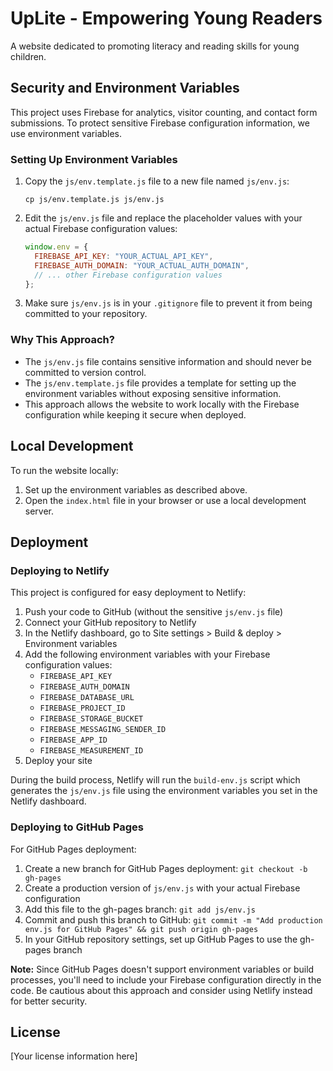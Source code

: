 # UpLite - Empowering Young Readers

A website dedicated to promoting literacy and reading skills for young children.

## Security and Environment Variables

This project uses Firebase for analytics, visitor counting, and contact form submissions. To protect sensitive Firebase configuration information, we use environment variables.

### Setting Up Environment Variables

1. Copy the `js/env.template.js` file to a new file named `js/env.js`:
   ```
   cp js/env.template.js js/env.js
   ```

2. Edit the `js/env.js` file and replace the placeholder values with your actual Firebase configuration values:
   ```javascript
   window.env = {
     FIREBASE_API_KEY: "YOUR_ACTUAL_API_KEY",
     FIREBASE_AUTH_DOMAIN: "YOUR_ACTUAL_AUTH_DOMAIN",
     // ... other Firebase configuration values
   };
   ```

3. Make sure `js/env.js` is in your `.gitignore` file to prevent it from being committed to your repository.

### Why This Approach?

- The `js/env.js` file contains sensitive information and should never be committed to version control.
- The `js/env.template.js` file provides a template for setting up the environment variables without exposing sensitive information.
- This approach allows the website to work locally with the Firebase configuration while keeping it secure when deployed.

## Local Development

To run the website locally:

1. Set up the environment variables as described above.
2. Open the `index.html` file in your browser or use a local development server.

## Deployment

### Deploying to Netlify

This project is configured for easy deployment to Netlify:

1. Push your code to GitHub (without the sensitive `js/env.js` file)
2. Connect your GitHub repository to Netlify
3. In the Netlify dashboard, go to Site settings > Build & deploy > Environment variables
4. Add the following environment variables with your Firebase configuration values:
   - `FIREBASE_API_KEY`
   - `FIREBASE_AUTH_DOMAIN`
   - `FIREBASE_DATABASE_URL`
   - `FIREBASE_PROJECT_ID`
   - `FIREBASE_STORAGE_BUCKET`
   - `FIREBASE_MESSAGING_SENDER_ID`
   - `FIREBASE_APP_ID`
   - `FIREBASE_MEASUREMENT_ID`
5. Deploy your site

During the build process, Netlify will run the `build-env.js` script which generates the `js/env.js` file using the environment variables you set in the Netlify dashboard.

### Deploying to GitHub Pages

For GitHub Pages deployment:

1. Create a new branch for GitHub Pages deployment: `git checkout -b gh-pages`
2. Create a production version of `js/env.js` with your actual Firebase configuration
3. Add this file to the gh-pages branch: `git add js/env.js`
4. Commit and push this branch to GitHub: `git commit -m "Add production env.js for GitHub Pages" && git push origin gh-pages`
5. In your GitHub repository settings, set up GitHub Pages to use the gh-pages branch

**Note:** Since GitHub Pages doesn't support environment variables or build processes, you'll need to include your Firebase configuration directly in the code. Be cautious about this approach and consider using Netlify instead for better security.

## License

[Your license information here]

